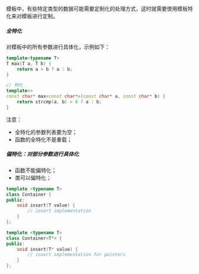 模板中，有些特定类型的数据可能需要定制化的处理方式，这时就需要使用模板特化来对模板进行定制。

##### 全特化

对模板中的所有参数进行具体化，示例如下：

```cpp
template<typename T>
T max(T a, T b) {
    return a > b ? a : b;
}

// 特化
template<>
const char* max<const char*>(const char* a, const char* b) {
    return strcmp(a, b) > 0 ? a : b;
}
```
注意：
- 全特化的参数列表要为空；
- 函数的全特化不是重载；


##### 偏特化：对部分参数进行具体化
- 函数不能偏特化；
- 类可以偏特化；

```cpp
template <typename T>
class Container {
public:
    void insert(T value) {
        // insert implementation
    }
};

template <typename T>
class Container<T*> {
public:
    void insert(T* value) {
        // insert implementation for pointers
    }
};

```